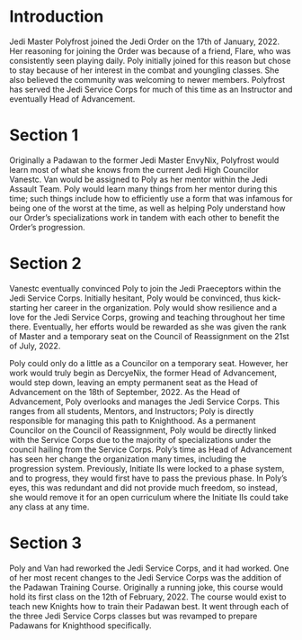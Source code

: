 # Introduction

Jedi Master Polyfrost joined the Jedi Order on the 17th of January, 2022.
Her reasoning for joining the Order was because of a friend, Flare, who was consistently seen playing daily.
Poly initially joined for this reason but chose to stay because of her interest in the combat and youngling classes.
She also believed the community was welcoming to newer members.
Polyfrost has served the Jedi Service Corps for much of this time as an Instructor and eventually Head of Advancement.

# Section 1

Originally a Padawan to the former Jedi Master EnvyNix, Polyfrost would learn most of what she knows from the current Jedi High Councilor Vanestc.
Van would be assigned to Poly as her mentor within the Jedi Assault Team.
Poly would learn many things from her mentor during this time; such things include how to efficiently use a form that was infamous for being one of the worst at the time, as well as helping Poly understand how our Order’s specializations work in tandem with each other to benefit the Order’s progression.

# Section 2

Vanestc eventually convinced Poly to join the Jedi Praeceptors within the Jedi Service Corps.
Initially hesitant, Poly would be convinced, thus kick-starting her career in the organization.
Poly would show resilience and a love for the Jedi Service Corps, growing and teaching throughout her time there.
Eventually, her efforts would be rewarded as she was given the rank of Master and a temporary seat on the Council of Reassignment on the 21st of July, 2022.

Poly could only do a little as a Councilor on a temporary seat.
However, her work would truly begin as DercyeNix, the former Head of Advancement, would step down, leaving an empty permanent seat as the Head of Advancement on the 18th of September, 2022.
As the Head of Advancement, Poly overlooks and manages the Jedi Service Corps.
This ranges from all students, Mentors, and Instructors; Poly is directly responsible for managing this path to Knighthood.
As a permanent Councilor on the Council of Reassignment, Poly would be directly linked with the Service Corps due to the majority of specializations under the council hailing from the Service Corps.
Poly’s time as Head of Advancement has seen her change the organization many times, including the progression system.
Previously, Initiate IIs were locked to a phase system, and to progress, they would first have to pass the previous phase.
In Poly’s eyes, this was redundant and did not provide much freedom, so instead, she would remove it for an open curriculum where the Initiate IIs could take any class at any time.

# Section 3

Poly and Van had reworked the Jedi Service Corps, and it had worked.
One of her most recent changes to the Jedi Service Corps was the addition of the Padawan Training Course.
Originally a running joke, this course would hold its first class on the 12th of February, 2022.
The course would exist to teach new Knights how to train their Padawan best.
It went through each of the three Jedi Service Corps classes but was revamped to prepare Padawans for Knighthood specifically.
